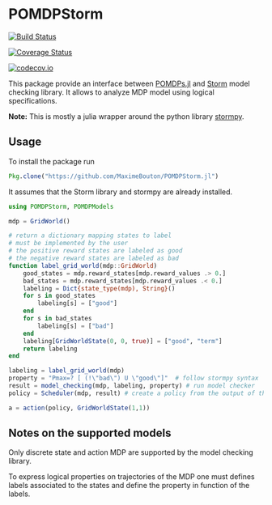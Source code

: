 # POMDPStorm

[![Build Status](https://travis-ci.org/MaximeBouton/POMDPStorm.jl.svg?branch=master)](https://travis-ci.org/MaximeBouton/POMDPStorm.jl)

[![Coverage Status](https://coveralls.io/repos/MaximeBouton/POMDPStorm.jl/badge.svg?branch=master&service=github)](https://coveralls.io/github/MaximeBouton/POMDPStorm.jl?branch=master)

[![codecov.io](http://codecov.io/github/MaximeBouton/POMDPStorm.jl/coverage.svg?branch=master)](http://codecov.io/github/MaximeBouton/POMDPStorm.jl?branch=master)

This package provide an interface between [POMDPs.jl](https://github.com/JuliaPOMDP/POMDPs.jl) and [Storm](http://www.stormchecker.org/) model checking library. It allows to analyze MDP model using logical specifications.

**Note:** This is mostly a julia wrapper around the python library [stormpy](https://moves-rwth.github.io/stormpy/).

## Usage

To install the package run
```julia
Pkg.clone("https://github.com/MaximeBouton/POMDPStorm.jl")
```

It assumes that the Storm library and stormpy are already installed.

```julia
using POMDPStorm, POMDPModels

mdp = GridWorld()

# return a dictionary mapping states to label
# must be implemented by the user
# the positive reward states are labeled as good 
# the negative reward states are labeled as bad
function label_grid_world(mdp::GridWorld)
    good_states = mdp.reward_states[mdp.reward_values .> 0.]
    bad_states = mdp.reward_states[mdp.reward_values .< 0.]
    labeling = Dict{state_type(mdp), String}()
    for s in good_states
        labeling[s] = ["good"]
    end
    for s in bad_states
        labeling[s] = ["bad"]
    end
    labeling[GridWorldState(0, 0, true)] = ["good", "term"]
    return labeling
end

labeling = label_grid_world(mdp)
property = "Pmax=? [ (!\"bad\") U \"good\"]"  # follow stormpy syntax
result = model_checking(mdp, labeling, property) # run model checker
policy = Scheduler(mdp, result) # create a policy from the output of the model checker

a = action(policy, GridWorldState(1,1))

```

## Notes on the supported models

Only discrete state and action MDP are supported by the model checking library. 

To express logical properties on trajectories of the MDP one must defines labels associated to the states and define the property in function of the labels.
